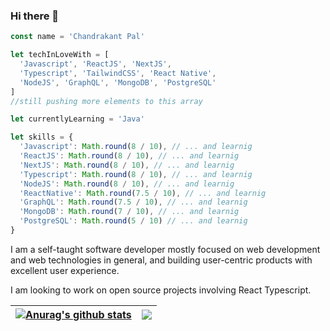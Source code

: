 ### Hi there 👋
```ts 
const name = 'Chandrakant Pal'

let techInLoveWith = [
  'Javascript', 'ReactJS', 'NextJS',
  'Typescript', 'TailwindCSS', 'React Native',
  'NodeJS', 'GraphQL', 'MongoDB', 'PostgreSQL'
]
//still pushing more elements to this array

let currentlyLearning = 'Java'  

let skills = {
  'Javascript': Math.round(8 / 10), // ... and learnig
  'ReactJS': Math.round(8 / 10), // ... and learnig 
  'NextJS': Math.round(8 / 10), // ... and learnig 
  'Typescript': Math.round(8 / 10), // ... and learnig 
  'NodeJS': Math.round(8 / 10), // ... and learnig 
  'ReactNative': Math.round(7.5 / 10), // ... and learnig 
  'GraphQL': Math.round(7.5 / 10), // ... and learnig 
  'MongoDB': Math.round(7 / 10), // ... and learnig 
  'PostgreSQL': Math.round(5 / 10) // ... and learnig 
}
```

I am a self-taught  software developer mostly focused on web development and web technologies in general,
and building user-centric products with excellent user experience.

I am looking to work on open source projects involving React Typescript.

| <a href="https://github.com/anuraghazra/github-readme-stats"><img align="center" src="https://github-readme-stats.vercel.app/api?username=ChandrakantPal&show_icons=true&include_all_commits=true&theme=merko&hide_border=true" alt="Anurag's github stats" /></a> | <a href="https://github.com/anuraghazra/github-readme-stats"><img align="center" src="https://github-readme-stats.vercel.app/api/top-langs/?username=ChandrakantPal&layout=compact&theme=merko&hide_border=true" /></a> |
| ------------- | ------------- |

<!--
**ChandrakantPal/ChandrakantPal** is a ✨ _special_ ✨ repository because its `README.md` (this file) appears on your GitHub profile.

Here are some ideas to get you started:

- 🔭 I’m currently working on ...
- 🌱 I’m currently learning ...
- 👯 I’m looking to collaborate on ...
- 🤔 I’m looking for help with ...
- 💬 Ask me about ...
- 📫 How to reach me: ...
- 😄 Pronouns: ...
- ⚡ Fun fact: ...
-->
